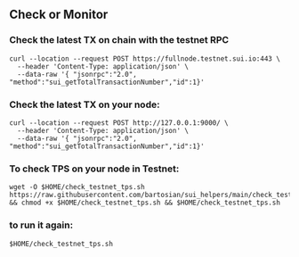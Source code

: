 ## Check or Monitor

### Check the latest TX on chain with the testnet RPC
```
curl --location --request POST https://fullnode.testnet.sui.io:443 \
  --header 'Content-Type: application/json' \
  --data-raw '{ "jsonrpc":"2.0", "method":"sui_getTotalTransactionNumber","id":1}'
``` 
### Check the latest TX on your node:
```
curl --location --request POST http://127.0.0.1:9000/ \
  --header 'Content-Type: application/json' \
  --data-raw '{ "jsonrpc":"2.0", "method":"sui_getTotalTransactionNumber","id":1}' 
```
### To check TPS on your node in Testnet:
```
wget -O $HOME/check_testnet_tps.sh https://raw.githubusercontent.com/bartosian/sui_helpers/main/check_testnet_tps.sh && chmod +x $HOME/check_testnet_tps.sh && $HOME/check_testnet_tps.sh
```
### to run it again:
```
$HOME/check_testnet_tps.sh
```